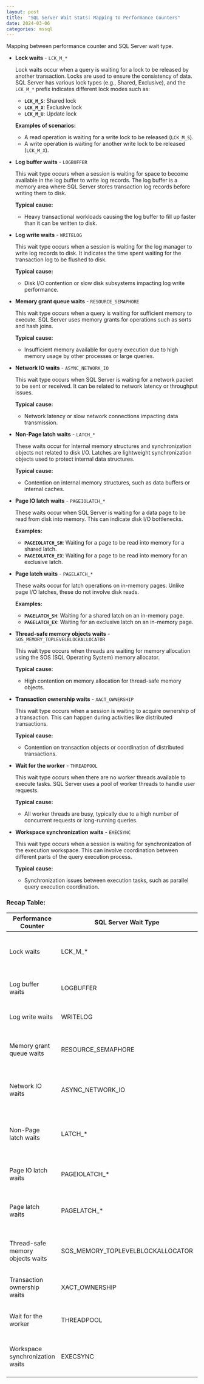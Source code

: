 ```yaml
---
layout: post
title:  "SQL Server Wait Stats: Mapping to Performance Counters"
date: 2024-03-06
categories: mssql
---
```

Mapping between performance counter and SQL Server wait type.

* **Lock waits** - `LCK_M_*`

    Lock waits occur when a query is waiting for a lock to be released by another transaction. Locks are used to ensure the consistency of data. SQL Server has various lock types (e.g., Shared, Exclusive), and the `LCK_M_*` prefix indicates different lock modes such as:

    * **`LCK_M_S`**: Shared lock
    * **`LCK_M_X`**: Exclusive lock
    * **`LCK_M_U`**: Update lock

    **Examples of scenarios:**
    * A read operation is waiting for a write lock to be released (`LCK_M_S`).
    * A write operation is waiting for another write lock to be released (`LCK_M_X`).

* **Log buffer waits** - `LOGBUFFER`

    This wait type occurs when a session is waiting for space to become available in the log buffer to write log records. The log buffer is a memory area where SQL Server stores transaction log records before writing them to disk.

    **Typical cause:**
    * Heavy transactional workloads causing the log buffer to fill up faster than it can be written to disk.

* **Log write waits** - `WRITELOG`

    This wait type occurs when a session is waiting for the log manager to write log records to disk. It indicates the time spent waiting for the transaction log to be flushed to disk.

    **Typical cause:**
    * Disk I/O contention or slow disk subsystems impacting log write performance.

* **Memory grant queue waits** - `RESOURCE_SEMAPHORE`

    This wait type occurs when a query is waiting for sufficient memory to execute. SQL Server uses memory grants for operations such as sorts and hash joins.

    **Typical cause:**
    * Insufficient memory available for query execution due to high memory usage by other processes or large queries.

* **Network IO waits** - `ASYNC_NETWORK_IO`

    This wait type occurs when SQL Server is waiting for a network packet to be sent or received. It can be related to network latency or throughput issues.

    **Typical cause:**
    * Network latency or slow network connections impacting data transmission.

* **Non-Page latch waits** - `LATCH_*`

    These waits occur for internal memory structures and synchronization objects not related to disk I/O. Latches are lightweight synchronization objects used to protect internal data structures.

    **Typical cause:**
    * Contention on internal memory structures, such as data buffers or internal caches.

* **Page IO latch waits** - `PAGEIOLATCH_*`

    These waits occur when SQL Server is waiting for a data page to be read from disk into memory. This can indicate disk I/O bottlenecks.

    **Examples:**
    * **`PAGEIOLATCH_SH`**: Waiting for a page to be read into memory for a shared latch.
    * **`PAGEIOLATCH_EX`**: Waiting for a page to be read into memory for an exclusive latch.

* **Page latch waits** - `PAGELATCH_*`

    These waits occur for latch operations on in-memory pages. Unlike page I/O latches, these do not involve disk reads.

    **Examples:**
    * **`PAGELATCH_SH`**: Waiting for a shared latch on an in-memory page.
    * **`PAGELATCH_EX`**: Waiting for an exclusive latch on an in-memory page.

* **Thread-safe memory objects waits** - `SOS_MEMORY_TOPLEVELBLOCKALLOCATOR`

    This wait type occurs when threads are waiting for memory allocation using the SOS (SQL Operating System) memory allocator.

    **Typical cause:**
    * High contention on memory allocation for thread-safe memory objects.

* **Transaction ownership waits** - `XACT_OWNERSHIP`

    This wait type occurs when a session is waiting to acquire ownership of a transaction. This can happen during activities like distributed transactions.

    **Typical cause:**
    * Contention on transaction objects or coordination of distributed transactions.

* **Wait for the worker** - `THREADPOOL`

    This wait type occurs when there are no worker threads available to execute tasks. SQL Server uses a pool of worker threads to handle user requests.

    **Typical cause:**
    * All worker threads are busy, typically due to a high number of concurrent requests or long-running queries.

* **Workspace synchronization waits** - `EXECSYNC`

    This wait type occurs when a session is waiting for synchronization of the execution workspace. This can involve coordination between different parts of the query execution process.

    **Typical cause:**
    * Synchronization issues between execution tasks, such as parallel query execution coordination.

### Recap Table:

| Performance Counter                     | SQL Server Wait Type               | Description                                          |
|-----------------------------------------|------------------------------------|------------------------------------------------------|
| Lock waits                              | LCK_M_*                            | Waiting for a lock to be released by another transaction. |
| Log buffer waits                        | LOGBUFFER                          | Waiting for space in the log buffer to write log records. |
| Log write waits                         | WRITELOG                           | Waiting for log records to be written to disk.       |
| Memory grant queue waits                | RESOURCE_SEMAPHORE                 | Waiting for sufficient memory to execute a query.    |
| Network IO waits                        | ASYNC_NETWORK_IO                   | Waiting for network packets to be sent or received.  |
| Non-Page latch waits                    | LATCH_*                            | Waiting for internal memory structures and synchronization objects. |
| Page IO latch waits                     | PAGEIOLATCH_*                      | Waiting for data pages to be read from disk into memory. |
| Page latch waits                        | PAGELATCH_*                        | Waiting for latch operations on in-memory pages.     |
| Thread-safe memory objects waits        | SOS_MEMORY_TOPLEVELBLOCKALLOCATOR  | Waiting for memory allocation using SOS memory allocator. |
| Transaction ownership waits             | XACT_OWNERSHIP                     | Waiting to acquire ownership of a transaction.       |
| Wait for the worker                     | THREADPOOL                         | Waiting for worker threads to become available.      |
| Workspace synchronization waits         | EXECSYNC                           | Waiting for synchronization of the execution workspace. |

